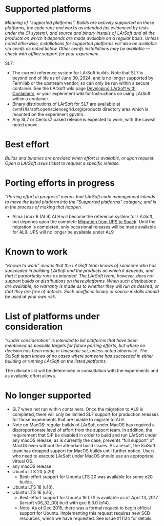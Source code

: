 

# Supported platforms

*Meaning of “supported platforms”:  Builds are actively supported on these platforms, the code runs and works as intended (as evidenced by tests under the CI system), and source and binary installs of LArSoft and all the products on which it depends are made available on a regular basis. Unless noted otherwise, installations for supported platforms will also be available via cvmfs as noted below. Other cvmfs installations may be available — check with offline support for your experiment.*

SL7:
- The current reference system for LArSoft builds. Note that SL7 is beyond end of life as of June 30, 2024, and is no longer supported by Fermilab or the upstream vendor, so can only be  run within a secure container. See the LArSoft wiki page [Developing LArSoft with Containers](https://larsoft.github.io/LArSoftWiki/Developing_LArSoft_with_Containers), or your experiment wiki for Instructions on using LArSoft within a container.   
- Binary distributions of LArSoft for SL7 are available at cvmfs/larsoft.opensciencegrid.org/products directory area which is mounted on the experiment gpvm’s.
- Any SL7 or Centos7 based release is expected to work, with the caveat noted above.


# Best effort

*Builds and binaries are provided when effort is available, or upon request. Open a LArSoft issue ticket to request a specific release.*


# Porting efforts in progress

*“Porting effort in progress” means that LArSoft code management intends to move the listed platform into the “Supported platforms” category, and is in the process of making that happen.*

- Alma Linux 9 (AL9)
AL9 will become the reference system for LArSoft, but depends upon the complete [Migration from UPS to Spack](https://larsoft.github.io/LArSoftWiki/LArSoft_with_SPACK). Until the migration is completed, only occasional releases will be made available for AL9.
UPS will no longer be available under AL9

# Known to work

*“Known to work” means that the LArSoft team knows of someone who has succeeded in building LArSoft and the products on which it depends, and that it purportedly runs as intended. The LArSoft team, however, does not support builds or distributions on these platforms. When such distributions are available, no warranty is made as to whether they will run as desired, or that they are free of defects. Such unofficial binary or source installs should be used at your own risk.*

# List of platforms under consideration

*“Under consideration” is intended to list platforms that have been mentioned as possible targets for future porting efforts, but where no decision has been made or timescale set, unless noted otherwise. The SciSoft team knows of no cases where someone has succeeded in either building or running LArSoft on the listed platforms.*

The ultimate list will be determined in consultation with the experiments and as available effort allows.

# No longer supported

- SL7 when not run within containers. Once the migration to AL9 is completed, there will only be limited SL7 support for production releases for those experiments that are unable to migrate to AL9.
- Note on MacOS: regular builds of LArSoft under MacOS has required a disproportionate level of effort from the support team. In addition, the requirement that SIP be disabled in order to build and run LArSoft under any macOS release, as is currently the case, prevents “full support” of MacOS even without the attendant build issues. As a result, the SciSoft team has dropped support for MacOS builds until further notice. Users who need to execute LArSoft under MacOS should use an appropriate virtual OS.
-  any macOS release
-   Ubuntu LTS 20 (u20)
    -   Best-effort support for Ubuntu LTS 20 was available for some e20 builds.
-   Ubuntu LTS 18 (u18).
-   Ubuntu LTS 16 (u16).
    -   Best-effort support for Ubuntu 16 LTS is available as of April 13, 2017 (larsoft v06_32_00) built with gcc 6.3.0 (e14).
    -   Note: As of Dec 2015, there was a formal request to begin official support for Ubuntu. Implementing this request requires new SCD resources, which we have requested. See issue \#11124 for details.
